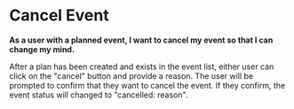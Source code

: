# Cancel Event

**As a user with a planned event, I want to cancel my event so that I can change my mind.**

After a plan has been created and exists in the event list, either user can click on the "cancel" button and provide a reason. The user will be prompted to confirm that they want to cancel the event. If they confirm, the event status will changed to "cancelled: reason". 